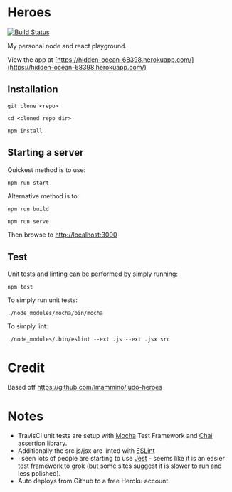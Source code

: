 # Heroes

[![Build Status](https://travis-ci.org/jconroy/heroes.svg?branch=master)](https://travis-ci.org/jconroy/heroes)

My personal node and react playground.

View the app at [https://hidden-ocean-68398.herokuapp.com/](https://hidden-ocean-68398.herokuapp.com/)

## Installation

```
git clone <repo>

cd <cloned repo dir>

npm install
```
## Starting a server

Quickest method is to use:

```
npm run start
```

Alternative method is to:

```
npm run build

npm run serve
```

Then browse to [http://localhost:3000](http://localhost:3000)

## Test

Unit tests and linting can be performed by simply running:

```
npm test
```

To simply run unit tests:

```
./node_modules/mocha/bin/mocha
```

To simply lint:

```
./node_modules/.bin/eslint --ext .js --ext .jsx src
```

# Credit

Based off https://github.com/lmammino/judo-heroes

# Notes

* TravisCI unit tests are setup with [Mocha](https://mochajs.org/) Test Framework and [Chai](http://chaijs.com/) assertion library.
* Additionally the src js/jsx are linted with [ESLint](http://eslint.org/)
* I seen lots of people are starting to use [Jest](http://facebook.github.io/jest/) - seems like it is an easier test framework to grok (but some sites suggest it is slower to run and less polished).
* Auto deploys from Github to a free Heroku account.
